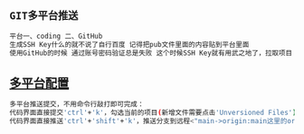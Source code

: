 ## `GIT多平台推送`
```bash
平台一、coding 二、GitHub
生成SSH Key什么的就不说了自行百度 记得把pub文件里面的内容贴到平台里面
使用GitHub的时候 通过账号密码验证总是失败 这个时候SSH Key就有用武之地了，拉取项目 Use SSH 后续提交时候 避免输入账号密码
```
## [多平台配置](https://github.com/zhl6522/other/blob/master/%E6%89%93%E5%BC%80git%20bash%E7%9A%84%E6%97%B6%E5%80%99%E8%87%AA%E5%8A%A8%E5%90%AF%E5%8A%A8ssh%20agent.txt)
```bash
多平台推送提交，不用命令行敲打即可完成：
代码界面直接提交'ctrl'+'k'，勾选当前的项目(新增文件需要点击'Unversioned Files') 'Before Commit'勾选的取消 'Commit Message'填写提交内容记录 下方可以比对修改的内容
代码界面直接推送'ctrl'+'shift'+'k'，推送分支到远程<"main->origin:main这里的origin点击换成github:main">（按钮冲突的话，'ctrl'+'shift'切换输入法）
```

